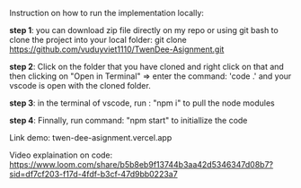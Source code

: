 Instruction on how to run the implementation locally:

**step 1**: you can download zip file directly on my repo or using git bash to clone the project into your local folder: git clone https://github.com/vuduyviet1110/TwenDee-Asignment.git

**step 2**: Click on the folder that you have cloned and right click on that and then clicking on "Open in Terminal" => enter the command: 'code .' and your vscode is open with the cloned folder.

**step 3**: in the terminal of vscode, run : "npm i" to pull the node modules

**step 4**: Finnally, run command: "npm start" to initiallize the code

Link demo: twen-dee-asignment.vercel.app

Video explaination on code: https://www.loom.com/share/b5b8eb9f13744b3aa42d5346347d08b7?sid=df7cf203-f17d-4fdf-b3cf-47d9bb0223a7
